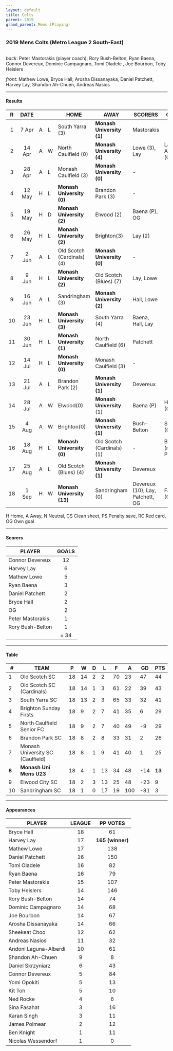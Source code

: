 ```yaml
---
layout: default
title: Colts
parent: 2019
grand_parent: Mens (Playing)
---
```


### 2019 Mens Colts (Metro League 2 South-East)


![]()

_back_: Peter Mastorakis (player coach), Rory Bush-Belton, Ryan Baena, Connor Devereux, Dominic Campagnaro, Tomi Oladele  , Joe Bourbon, Toby Heislers

_front_: Mathew Lowe, Bryce Hall, Arosha Dissanayaka, Daniel Patchett, Harvey Lay, Shandon Ah-Chuen, Andreas Nasios

------------------------


#### Results 

| R | DATE |  |    | HOME | AWAY | SCORERS | OTHER |
|:---:|:---:|:---:|:---| --- | --- | --- | --- |
| 1 | 7 Apr | A  | L | South Yarra (3)                | **Monash University (1)** | Mastorakis |  |
| 2 | 14 Apr |A  | W |  North Caulfield (0)        |  **Monash University (4)** | Lowe (3),  Lay | Laguna-Alberdi (CS) |
| 3 | 28 Apr | A | L |  Monash Caulfield (3)        | **Monash University (0)**  | -  | |
| 4 | 12 May |H  | L |  **Monash University (0)** | Brandon Park (3)            | - |  |
| 5 | 19 May | H | D | **Monash University (2)**               |  Elwood (2) | Baena (P), OG | |
| 6 | 26 May | H | L |  **Monash University (2)** | Brighton(3)                | Lay (2) |    |
| 7 | 2 Jun | A | L  | Old Scotch (Cardinals) (4)         | **Monash University (0)**  | - |  |
| 8 | 9 Jun | H | L  |  **Monash University (2)** | Old Scotch (Blues) (7)            | Lay, Lowe |  |
| 9 | 16 Jun | A | L | Sandringham (3)              |  **Monash University (2)** | Hall, Lowe |  |
| 10 | 23 Jun |H |L  | **Monash University (3)**  | South Yarra (4)                | Baena, Hall, Lay  |  |
| 11 | 30 Jun  |H |L |  **Monash University (1)** | North Caulfield (6)         | Patchett  |  |
| 12 | 14 Jul  |H |L |  **Monash University (0)** | Monash Caulfield (3)         | - |  |
| 13 | 21 Jul |A |L  | Brandon Park (2)            | **Monash University (1)**  | Devereux|  |
| 14 | 28 Jul |A |W  |  Elwood(0) | **Monash University** (1)               | Baena (P) | Hall (CS)  |
| 15 | 4 Aug  |A |W  |  Brighton(0)               | **Monash University (1)**  | Bush-Belton   | Singh (CS)  |
| 16 | 18 Aug |H |L  |  **Monash University (0)** | Old Scotch (Cardinals) (1)          | -  | Baena (missed P)  |
| 17 | 25 Aug |A |L  |  Old Scotch (Blues) (4)             |  **Monash University (1)** | Devereux  |   |
| 18 | 1 Sep  |H |W  |   **Monash University (13)** | Sandringham (0)             | Devereux (10), Lay, Patchett, OG  | Fasahat (CS) |

H Home, A Away, N Neutral, CS Clean sheet, PS Penalty save, RC Red card, OG Own goal 

------------------------

#### Scorers

| PLAYER                   | GOALS |
| ------------------------ |:-----:|
| Connor Devereux              |   12   |
| Harvey Lay         |   6   |
| Mathew Lowe                |   5   |
| Ryan Baena            |   3   |
| Daniel Patchett        |   2   |
| Bryce Hall      |   2   |
| OG       |   2   |
| Peter Mastorakis  |   1   |
| Rory Bush-Belton         |   1   |                  
|                          | = 34 |

------------------------

#### Table


| # | TEAM                               | P  | W  | D | L  | F  | A   | GD  | PTS |
|-----|----------------------------------|----|----|---|----|----|-----|-----|-----|
| 1   | Old Scotch SC                    | 18 | 14 | 2 | 2  | 70 | 23  | 47  | 44  |
| 2   | Old Scotch SC (Cardinals)        | 18 | 14 | 1 | 3  | 61 | 22  | 39  | 43  |
| 3   | South Yarra SC                   | 18 | 13 | 2 | 3  | 65 | 33  | 32  | 41  |
| 4   | Brighton Sunday Firsts           | 18 | 9  | 2 | 7  | 41 | 35  | 6   | 29  |
| 5   | North Caulfield Senior FC        | 18 | 9  | 2 | 7  | 40 | 49  | -9  | 29  |
| 6   | Brandon Park SC                  | 18 | 8  | 2 | 8  | 33 | 31  | 2   | 26  |
| 7   | Monash University SC (Caulfield) | 18 | 8  | 1 | 9  | 41 | 40  | 1   | 25  |
| **8** | **Monash Uni Mens U23**           | 18 | 4  | 1 | 13 | 34 | 48  | -14 | **13**  |
| 9   | Elwood City SC                   | 18 | 2  | 3 | 13 | 25 | 48  | -23 | 9   |
| 10  | Sandringham SC                   | 18 | 1  | 0 | 17 | 19 | 100 | -81 | 3   |

------------------------

#### Appearances

| PLAYER                | LEAGUE | PP VOTES |
| --------------------- |:------:|:--------:|
| Bryce Hall            |  18   |    61    | 
| Harvey Lay            |  17   | **165 (winner)** |
| Mathew Lowe           | 17    |   138    |
| Daniel Patchett       | 16    |   150    |
| Tomi Oladele          |   16  |    82    |
| Ryan Baena            |  16   |    79    |
| Peter Mastorakis      |  15   |   107    |
| Toby Heislers         |  14   |   146    |
| Rory Bush-Belton      |  14   |    74    |
| Dominic Campagnaro    |   14  |    68    |
| Joe Bourbon           |  14   |    67    |
| Arosha Dissanayaka    |  14   |    66    |
| Sheekeat Choo         |  12   |    62    |
| Andreas Nasios        |   11  |    32    |
| Andoni Laguna-Alberdi | 10    |    61    |
| Shandon Ah-Chuen      |  9    |    8     |
| Daniel Skrzyniarz     | 6     |    43    |
| Connor Devereux       |  5    |    84    |
| Yomi Opokiti          |  5    |    13    |
| Kit Toh               |   5   |    10    |
| Ned Rocke             | 4     |    6     |
| Sina Fasahat          |  3    |    16    |
| Karan Singh           |   3   |    11    |
| James Polmear         |   2   |    12    |
| Ben Knight            |  1    |    11    |
| Nicolas Wessendorf    |  1    |    0     |
